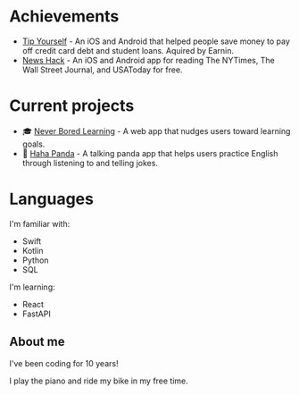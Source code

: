 # Achievements 
- [Tip Yourself](https://help.earnin.com/hc/en-us/articles/360041192274-How-does-Tip-Yourself-work) - An iOS and Android that helped people save money to pay off credit card debt and student loans. Aquired by Earnin.
- [News Hack](https://github.com/Lcarvajal-zz/News-Hack) - An iOS and Android app for reading The NYTimes, The Wall Street Journal, and USAToday for free.

# Current projects
- 🎓 [Never Bored Learning](https://github.com/lcarvajal/never-bored-learning) - A web app that nudges users toward learning goals.
- 🐼 [Haha Panda](https://github.com/lcarvajal/joking-panda-ios) - A talking panda app that helps users practice English through listening to and telling jokes.

# Languages

I'm familiar with:
- Swift
- Kotlin
- Python
- SQL

I'm learning:
- React
- FastAPI

## About me 

I've been coding for 10 years!

I play the piano and ride my bike in my free time.
